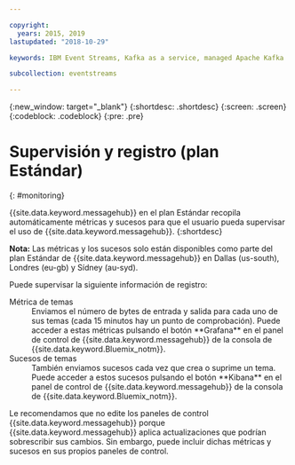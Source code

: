 ```yaml
---

copyright:
  years: 2015, 2019
lastupdated: "2018-10-29"

keywords: IBM Event Streams, Kafka as a service, managed Apache Kafka

subcollection: eventstreams

---
```


{:new_window: target="_blank"}
{:shortdesc: .shortdesc}
{:screen: .screen}
{:codeblock: .codeblock}
{:pre: .pre}


# Supervisión y registro (plan Estándar)
{: #monitoring}

{{site.data.keyword.messagehub}} en el plan Estándar recopila automáticamente métricas y sucesos para que el usuario
pueda supervisar el uso de {{site.data.keyword.messagehub}}.
{:shortdesc}

**Nota:** Las métricas y los sucesos solo están disponibles como parte del plan Estándar de {{site.data.keyword.messagehub}} en Dallas (us-south), Londres (eu-gb) y Sídney (au-syd). 


Puede supervisar la siguiente información de registro:

<dl>
<dt>Métrica de temas</dt>
<dd>Enviamos el número de bytes de entrada y salida para cada uno de sus temas (cada 15 minutos hay un punto de comprobación). Puede acceder a estas métricas pulsando el botón **Grafana** en el panel de control de {{site.data.keyword.messagehub}} de la consola de {{site.data.keyword.Bluemix_notm}}.
</dd>
<dt>Sucesos de temas</dt>
<dd>También enviamos sucesos cada vez que crea o suprime un tema. Puede acceder a estos sucesos pulsando el botón **Kibana** en el panel de control de {{site.data.keyword.messagehub}} de la consola de {{site.data.keyword.Bluemix_notm}}.</dd>
</dl>


Le recomendamos que no edite los paneles de control {{site.data.keyword.messagehub}} porque {{site.data.keyword.messagehub}} aplica actualizaciones que podrían sobrescribir sus cambios. Sin embargo, puede incluir dichas métricas y sucesos en sus propios paneles de control.



